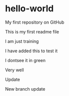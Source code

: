 # hello-world
My first repository on GitHub

This is my first readme file

I am just training 

I have added this to test it

I dontsee it in green

Very well

Update

New branch update
